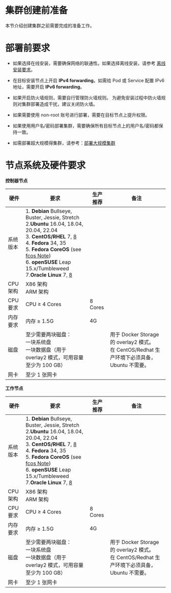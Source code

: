 # 集群创建前准备

本节介绍创建集群之前需要完成的准备工作。

# 	部署前要求

- 如果选择在线安装，需要确保网络的联通性。如果选择离线安装，请参考 [离线安装要求]()。

- 在目标安装节点上开启 **IPv4 forwarding**。如需给 Pod 或 Service 配置 IPv6 地址，需要开启 **IPv6 forwarding**。

- 如果开启防火墙规则，需要自行管理防火墙规则。 为避免安装过程中防火墙规则对集群部署造成干扰，建议关闭防火墙。

- 如果需要使用 non-root 账号进行部署，需要在目标节点上提升权限。

- 如果使用用户名/密码部署集群，需要确保所有目标节点上的用户名/密码都保持一致。

- 如需部署超大规模得集群，请参考：[部署大规模集群](https://kubernetes.io/docs/setup/cluster-large/#size-of-master-and-master-components)


# 节点系统及硬件要求

**控制器节点**

| 硬件           | 要求                                                         | 生产推荐 | 备注                                                         |
| -------------- | ------------------------------------------------------------ | -------- | ------------------------------------------------------------ |
| 系统版本       | 1. **Debian** Bullseye, Buster, Jessie, Stretch <br />2.**Ubuntu** 16.04, 18.04, 20.04, 22.04 <br />3. **CentOS/RHEL** 7, [8](https://github.com/kubernetes-sigs/kubespray/blob/master/docs/centos.md#centos-8)<br />4. **Fedora** 34, 35<br />5. **Fedora CoreOS** (see [fcos Note](https://github.com/kubernetes-sigs/kubespray/blob/master/docs/fcos.md)) <br />6. **openSUSE** Leap 15.x/Tumbleweed <br />7.**Oracle Linux** 7, [8](https://github.com/kubernetes-sigs/kubespray/blob/master/docs/centos.md#centos-8) <br /> |          |                                                              |
| CPU 架构       | X86 架构<br/>ARM 架构                                        |          |                                                              |
| CPU 要求       | CPU ≥ 4 Cores                                                | 8 Cores  |                                                              |
| 内存要求<br /> | 内存 ≥ 1.5G                                                  | 4G       |                                                              |
| 磁盘           | 至少需要两块磁盘：<br />一块系统盘<br />一块数据盘（用于 overlay2 模式，可用容量至少为 100 GB） |          | 用于 Docker Storage 的 overlay2 模式。<br />在 CentOS/Redhat 生产环境下必须具备，Ubuntu 不需要。 |
| 网卡           | 至少 1 张网卡                                                |          |                                                              |

**工作节点**

| 硬件     | 要求                                                         | 生产推荐 | 备注                                                         |
| -------- | ------------------------------------------------------------ | -------- | ------------------------------------------------------------ |
| 系统版本 | 1. **Debian** Bullseye, Buster, Jessie, Stretch <br />2.**Ubuntu** 16.04, 18.04, 20.04, 22.04 <br />3. **CentOS/RHEL** 7, [8](https://github.com/kubernetes-sigs/kubespray/blob/master/docs/centos.md#centos-8)<br />4. **Fedora** 34, 35<br />5. **Fedora CoreOS** (see [fcos Note](https://github.com/kubernetes-sigs/kubespray/blob/master/docs/fcos.md)) <br />6. **openSUSE** Leap 15.x/Tumbleweed <br />7.**Oracle Linux** 7, [8](https://github.com/kubernetes-sigs/kubespray/blob/master/docs/centos.md#centos-8) <br /> |          |                                                              |
| CPU 架构 | X86 架构<br/>ARM 架构                                        |          |                                                              |
| CPU 要求 | CPU ≥ 4 Cores                                                | 8 Cores  |                                                              |
| 内存要求 | 内存 ≥ 1.5G                                                  | 4G       |                                                              |
| 磁盘     | 至少需要两块磁盘：<br />一块系统盘<br />一块数据盘（用于 overlay2 模式，可用容量至少为 100 GB） |          | 用于 Docker Storage 的 overlay2 模式。<br />在 CentOS/Redhat 生产环境下必须具备，Ubuntu 不需要。 |
| 网卡     | 至少 1 张网卡                                                |          |                                                              |

